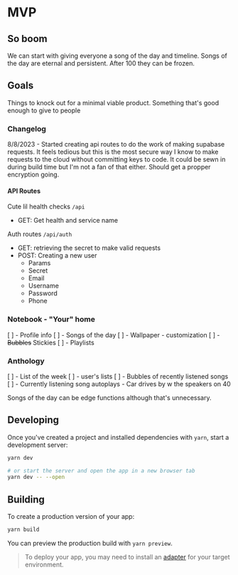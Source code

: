 # MVP

## So boom

We can start with giving everyone a song of the day and timeline.
Songs of the day are eternal and persistent. After 100 they can be frozen.

## Goals

Things to knock out for a minimal viable product. Something that's good enough to give to people

### Changelog

8/8/2023 - Started creating api routes to do the work of making supabase requests. It feels tedious but this is the most secure way I know to make requests to the cloud without committing keys to code. It could be sewn in during build time but I'm not a fan of that either. Should get a propper encryption going.

#### API Routes

Cute lil health checks `/api`

- GET: Get health and service name

Auth routes `/api/auth`

- GET: retrieving the secret to make valid requests
- POST: Creating a new user
  - Params
  - Secret
  - Email
  - Username
  - Password
  - Phone

### Notebook - "Your" home

  [ ] - Profile info
  [ ] - Songs of the day
  [ ] - Wallpaper
    - customization
  [ ] - ~~Bubbles~~ Stickies
  [ ] - Playlists

### Anthology

  [ ] - List of the week
  [ ] - user's lists
  [ ] - Bubbles of recently listened songs
  [ ] - Currently listening song autoplays
    - Car drives by w the speakers on 40

Songs of the day can be edge functions although that's unnecessary.

## Developing

Once you've created a project and installed dependencies with `yarn`, start a development server:

```bash
yarn dev

# or start the server and open the app in a new browser tab
yarn dev -- --open
```

## Building

To create a production version of your app:

```bash
yarn build
```

You can preview the production build with `yarn preview`.

> To deploy your app, you may need to install an [adapter](https://kit.svelte.dev/docs/adapters) for your target environment.
